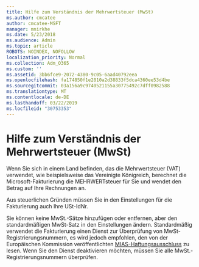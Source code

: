 ```yaml
---
title: Hilfe zum Verständnis der Mehrwertsteuer (MwSt)
ms.author: cmcatee
author: cmcatee-MSFT
manager: mnirkhe
ms.date: 5/23/2018
ms.audience: Admin
ms.topic: article
ROBOTS: NOINDEX, NOFOLLOW
localization_priority: Normal
ms.collection: Adm_O365
ms.custom: ''
ms.assetid: 3bb6fce9-2072-4380-9c05-6aad40792eea
ms.openlocfilehash: fa174850f1e2810a2d38833f5dca4360ee53d4be
ms.sourcegitcommit: 03a156a9c9740521155a30775492c7dff0982588
ms.translationtype: MT
ms.contentlocale: de-DE
ms.lasthandoff: 03/22/2019
ms.locfileid: "30753353"
---
```

# <a name="help-understanding-value-added-tax-vat"></a>Hilfe zum Verständnis der Mehrwertsteuer (MwSt)

Wenn Sie sich in einem Land befinden, das die Mehrwertsteuer (VAT) verwendet, wie beispielsweise das Vereinigte Königreich, berechnet die Microsoft-Fakturierung die MEHRWERTsteuer für Sie und wendet den Betrag auf Ihre Rechnungen an.
  
Aus steuerlichen Gründen müssen Sie in den Einstellungen für die Fakturierung auch Ihre USt-IdNr.
  
Sie können keine MwSt.-Sätze hinzufügen oder entfernen, aber den standardmäßigen MwSt-Satz in den Einstellungen ändern. Standardmäßig verwendet die Fakturierung einen Dienst zur Überprüfung von MwSt-Registrierungsnummern, es wird jedoch empfohlen, den von der Europäischen Kommission veröffentlichten [MIAS-Haftungsausschluss](https://go.microsoft.com/fwlink/?LinkID=841741) zu lesen. Wenn Sie den Dienst deaktivieren möchten, müssen Sie alle MwSt.-Registrierungsnummern überprüfen. 
  

